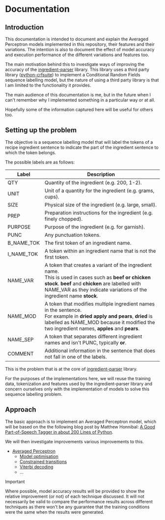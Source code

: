 # Documentation

## Introduction

This documentation is intended to document and explain the Averaged Perceptron models implemented in this repository, their features and their variations. The intention is also to document the effect of model accuracy and execution performance of the different variations and features too.

The main motivation behind this to investigate ways of improving the accuracy of the [ingredient-parser](https://github.com/strangetom/ingredient-parser) library. This library uses a third party library ([python-crfsuite](https://github.com/scrapinghub/python-crfsuite)) to implement a Conditional Random Fields sequence labelling model, but the nature of using a third party library is that I am limited to the functionality it provides.

The main audience of this documentation is me, but in the future when I can't remember why I implemented something in a particular way or at all. 

Hopefully some of the information captured here will be useful for others too.

## Setting up the problem

The objective is a sequence labelling model that will label the tokens of a recipe ingredient sentence to indicate the part of the ingredient sentence to which the token belongs. 

The possible labels are as follows:

| Label      | Description                                                  |
| ---------- | ------------------------------------------------------------ |
| QTY        | Quantity of the ingredient (e.g. 200, 1-2).                  |
| UNIT       | Unit of a quantity for the ingredient (e.g. grams, cups).    |
| SIZE       | Physical size of the ingredient (e.g. large, small).         |
| PREP       | Preparation instructions for the ingredient (e.g. finely chopped). |
| PURPOSE    | Purpose of the ingredient (e.g. for garnish).                |
| PUNC       | Any punctuation tokens.                                      |
| B_NAME_TOK | The first token of an ingredient name.                       |
| I_NAME_TOK | A token within an ingredient name that is not the first token. |
| NAME_VAR   | A token that creates a variant of the ingredient name.<br />This is used in cases such as **beef or chicken stock**. **beef** and **chicken** are labelled with NAME_VAR as they indicate variations of the ingredient name **stock**. |
| NAME_MOD   | A token that modifies multiple ingredient names in the sentence.<br />For example in **dried apply and pears**, **dried** is labelled as NAME_MOD because it modified the two ingredient names, **apples** and **pears**. |
| NAME_SEP   | A token that separates different ingredient names and isn't PUNC, typically **or**. |
| COMMENT    | Additional information in the sentence that does not fall in one of the labels. |

This is the problem that is at the core of [ingredient-parser](https://github.com/strangetom/ingredient-parser) library. 

For the purposes of the implementations here, we will reuse the training data, tokenization and features used by the ingredient-parser library and concern ourselves only with the implementation of models to solve this sequence labelling problem.

## Approach

The basic approach is to implement an Averaged Perceptron model, which will be based on the the following blog post by Matthew Honnibal: [A Good Part-of-Speech Tagger in about 200 Lines of Python](https://explosion.ai/blog/part-of-speech-pos-tagger-in-python).

We will then investigate improvements various improvements to this.

* [Averaged Perceptron](averaged-perceptron.md) 
  * [Model optimisation](model-optimisation.md)
  * [Constrained transitions](constrained-transitions.md)
  * [Viterbi decoding](viterbi.md)
  * ...

> [!IMPORTANT]
>
> Where possible, model accuracy results will be provided to show the relative improvement (or not) of each technique discussed. It will not necessarily be valid to compare the performance results across different techniques as there won't be any guarantee that the training conditions were the same when the results were generated. 



